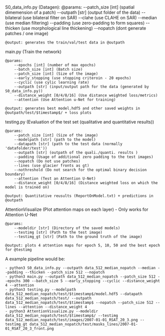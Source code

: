 S0_data_info.py (Datagen):
	@params:
		--patch_size [int] (spatial dimemension of a patch)
		--outpath [str] (output folder of the data)
		--bilateral (use bilateral filter on SAR)
		--clahe (use CLAHE on SAR)
	 	--median (use median filtering)
		--padding (use zero-padding to form squares)
		--thicken (use morphological line thickening)
		--nopatch (dont generate patches / one image)

	@output: generates the train/val/test data in @outpath



main.py (Train the network)	

	@params:
		--epochs [int] (number of max epochs)
		--batch_size [int] (Batch size)
		--patch_size [int] (Size of the image)	
		--early_stopping (use stopping criteroin - 20 epochs)
		--cyclic (use cylic learning rate)
		--outpath [str] (input/output path for the data (generated by S0_data_info.py))
		--distance_weight [0/4/8/16] (Use distance weighted loss/metrics)
		--attention (Use Attention u-Net for training)
	
	@output: generates best model.hdf5 and other saved weights in @outpath/test/$timestamp$/ + loss plots


testing.py (Evaluation of the test set (qualitative and quantitative results))

	@params:
		--patch_size [int] (Size of the image)	
		--modelpath [str] (path to the model)
		--datapath [str] (path to the test data (normally 'datafolder/test'))
		--outpath [str] (outpath of the quali./quanti. results )
		--padding (Usage of additional zero padding to the test images)
		--nopatch (Do not use patches)
		--lines (use glacier fronts as gt)
		--nothreshold (Do not search for the optimal binary decision boundary)
		--attention (Test an Attention U-Net)
		--distance_weight [0/4/8/16] (Distance weighted loss on which the model is trained on)
	
	@output: Quantitative reusults (ReportOnModel.txt) + predictions in @outpath

AttentionVisualize (Plot attention maps on each layer) - Only works for Attention U-Net
	

	@params:
		--modeldir [str] (Directory of the saved models)
		--testimg [str] (Path to the test image)
		--testimg_gt [str] (Path to the ground truth of the image)
	
	@output: plots 4 attention maps for epoch 5, 10, 50 and the best epoch for @testimg


A example pipeline would be:

	- python3 S0_data_info.py --outpath data_512_median_nopatch --median --padding --thicken --patch_size 512 --nopatch
	- python3 main.py --outpath data_512_median_nopatch --patch_size 512 --epochs 300 --batch_size 5 --early_stopping --cyclic --distance_weight 4 --attention
	- python3 testing.py --modelpath data_512_median_nopatch/test/$timestamp$/model.hdf5 --datapath data_512_median_nopatch/test/ --outpath data_512_median_nopatch/test/$timestamp$ --nopatch --patch_size 512 --lines --attention --distance_weight 4
	- python3 AttentionVisualize.py --modeldir data_512_median_nopatch/test/$timestamp$/ --testimg data_512_median_nopatch/test/images/2007-01-01_RSAT_20_3.png --testimg_gt data_512_median_nopatch/test/masks_lines/2007-01-01_RSAT_20_3_front.png

